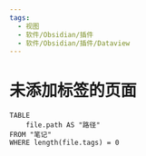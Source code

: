 ```yaml
---
tags:
  - 视图
  - 软件/Obsidian/插件
  - 软件/Obsidian/插件/Dataview
---
```

# 未添加标签的页面

```
TABLE
	file.path AS "路径"
FROM "笔记"
WHERE length(file.tags) = 0
```

